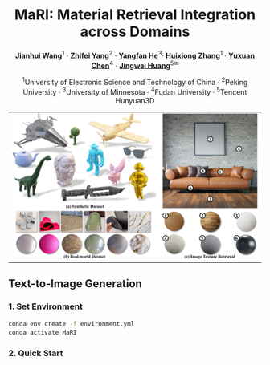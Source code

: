 <div align="center">

<h1> MaRI: Material Retrieval Integration across Domains </h1>

[**Jianhui Wang**](#)<sup>1</sup> · [**Zhifei Yang**](#)<sup>2</sup> · [**Yangfan He**](#)<sup>3</sup>· [**Huixiong Zhang**](#)<sup>1</sup> · [**Yuxuan Chen**](#)<sup>4</sup> · [**Jingwei Huang**](#)<sup>5✉</sup>

<sup>1</sup>University of Electronic Science and Technology of China · <sup>2</sup>Peking University · <sup>3</sup>University of Minnesota · <sup>4</sup>Fudan University · <sup>5</sup>Tencent Hunyuan3D

<table class="center">
  <tr>
    <td width=100% style="border: none"><img src="figures/teaser.jpg" style="width:100%"></td>
  </tr>
</table>

</div>

## Text-to-Image Generation
### 1. Set Environment
```bash
conda env create -f environment.yml
conda activate MaRI
```
### 2. Quick Start
